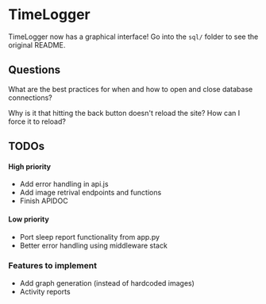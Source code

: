 # TimeLogger

TimeLogger now has a graphical interface! Go into the `sql/` folder to see the original README.


## Questions
What are the best practices for when and how to open and close database connections?

Why is it that hitting the back button doesn't reload the site? How can I force it to reload?

## TODOs
#### High priority
* Add error handling in api.js
* Add image retrival endpoints and functions
* Finish APIDOC

#### Low priority
* Port sleep report functionality from app.py
* Better error handling using middleware stack

### Features to implement
* Add graph generation (instead of hardcoded images)
* Activity reports
